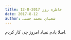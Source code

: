```yaml
---
title: خاطره روز 2017-8-12
date: 2017-8-12
author: شعبان محمد حسنی
---
```


اصلا یادم نمیاد امروز چی کار کردم.